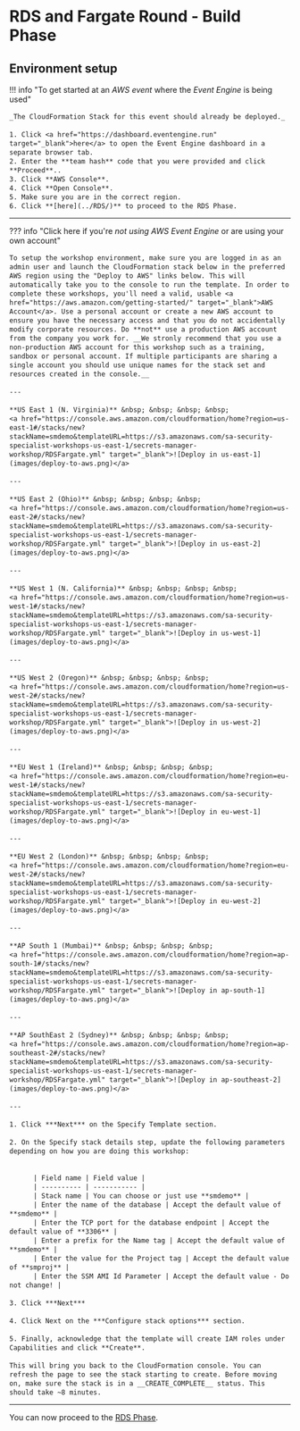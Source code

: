 # RDS and Fargate Round - Build Phase

## Environment setup

!!! info  "To get started at an *AWS event* where the *Event Engine* is being used" 

    _The CloudFormation Stack for this event should already be deployed._

	1. Click <a href="https://dashboard.eventengine.run" target="_blank">here</a> to open the Event Engine dashboard in a separate browser tab.
	2. Enter the **team hash** code that you were provided and click **Proceed**.. 
	3. Click **AWS Console**.
	4. Click **Open Console**.
	5. Make sure you are in the correct region.
	6. Click **[here](../RDS/)** to proceed to the RDS Phase.

---

??? info  "Click here if you're *not using AWS Event Engine* or are using your own account" 

    To setup the workshop environment, make sure you are logged in as an admin user and launch the CloudFormation stack below in the preferred AWS region using the "Deploy to AWS" links below. This will automatically take you to the console to run the template. In order to complete these workshops, you'll need a valid, usable <a href="https://aws.amazon.com/getting-started/" target="_blank">AWS Account</a>. Use a personal account or create a new AWS account to ensure you have the necessary access and that you do not accidentally modify corporate resources. Do **not** use a production AWS account from the company you work for. __We stronly recommend that you use a non-production AWS account for this workshop such as a training, sandbox or personal account. If multiple participants are sharing a single account you should use unique names for the stack set and resources created in the console.__

    ---

    **US East 1 (N. Virginia)** &nbsp; &nbsp; &nbsp; &nbsp;
    <a href="https://console.aws.amazon.com/cloudformation/home?region=us-east-1#/stacks/new?stackName=smdemo&templateURL=https://s3.amazonaws.com/sa-security-specialist-workshops-us-east-1/secrets-manager-workshop/RDSFargate.yml" target="_blank">![Deploy in us-east-1](images/deploy-to-aws.png)</a>

    ---

    **US East 2 (Ohio)** &nbsp; &nbsp; &nbsp; &nbsp;
    <a href="https://console.aws.amazon.com/cloudformation/home?region=us-east-2#/stacks/new?stackName=smdemo&templateURL=https://s3.amazonaws.com/sa-security-specialist-workshops-us-east-1/secrets-manager-workshop/RDSFargate.yml" target="_blank">![Deploy in us-east-2](images/deploy-to-aws.png)</a>

    ---

    **US West 1 (N. California)** &nbsp; &nbsp; &nbsp; &nbsp;
    <a href="https://console.aws.amazon.com/cloudformation/home?region=us-west-1#/stacks/new?stackName=smdemo&templateURL=https://s3.amazonaws.com/sa-security-specialist-workshops-us-east-1/secrets-manager-workshop/RDSFargate.yml" target="_blank">![Deploy in us-west-1](images/deploy-to-aws.png)</a>

    ---

    **US West 2 (Oregon)** &nbsp; &nbsp; &nbsp; &nbsp;
    <a href="https://console.aws.amazon.com/cloudformation/home?region=us-west-2#/stacks/new?stackName=smdemo&templateURL=https://s3.amazonaws.com/sa-security-specialist-workshops-us-east-1/secrets-manager-workshop/RDSFargate.yml" target="_blank">![Deploy in us-west-2](images/deploy-to-aws.png)</a>

    ---

    **EU West 1 (Ireland)** &nbsp; &nbsp; &nbsp; &nbsp;
    <a href="https://console.aws.amazon.com/cloudformation/home?region=eu-west-1#/stacks/new?stackName=smdemo&templateURL=https://s3.amazonaws.com/sa-security-specialist-workshops-us-east-1/secrets-manager-workshop/RDSFargate.yml" target="_blank">![Deploy in eu-west-1](images/deploy-to-aws.png)</a>

    ---

    **EU West 2 (London)** &nbsp; &nbsp; &nbsp; &nbsp;
    <a href="https://console.aws.amazon.com/cloudformation/home?region=eu-west-2#/stacks/new?stackName=smdemo&templateURL=https://s3.amazonaws.com/sa-security-specialist-workshops-us-east-1/secrets-manager-workshop/RDSFargate.yml" target="_blank">![Deploy in eu-west-2](images/deploy-to-aws.png)</a>

    ---

    **AP South 1 (Mumbai)** &nbsp; &nbsp; &nbsp; &nbsp;
    <a href="https://console.aws.amazon.com/cloudformation/home?region=ap-south-1#/stacks/new?stackName=smdemo&templateURL=https://s3.amazonaws.com/sa-security-specialist-workshops-us-east-1/secrets-manager-workshop/RDSFargate.yml" target="_blank">![Deploy in ap-south-1](images/deploy-to-aws.png)</a>

    ---

    **AP SouthEast 2 (Sydney)** &nbsp; &nbsp; &nbsp; &nbsp;
    <a href="https://console.aws.amazon.com/cloudformation/home?region=ap-southeast-2#/stacks/new?stackName=smdemo&templateURL=https://s3.amazonaws.com/sa-security-specialist-workshops-us-east-1/secrets-manager-workshop/RDSFargate.yml" target="_blank">![Deploy in ap-southeast-2](images/deploy-to-aws.png)</a>

    ---

    1. Click ***Next*** on the Specify Template section.

    2. On the Specify stack details step, update the following parameters depending on how you are doing this workshop:


          | Field name | Field value |
          | ---------- | ----------- |
          | Stack name | You can choose or just use **smdemo** |
          | Enter the name of the database | Accept the default value of **smdemo** |
          | Enter the TCP port for the database endpoint | Accept the default value of **3306** |
          | Enter a prefix for the Name tag | Accept the default value of **smdemo** |
          | Enter the value for the Project tag | Accept the default value of **smproj** |
          | Enter the SSM AMI Id Parameter | Accept the default value - Do not change! |

    3. Click ***Next*** 

    4. Click Next on the ***Configure stack options*** section.

    5. Finally, acknowledge that the template will create IAM roles under Capabilities and click **Create**.

    This will bring you back to the CloudFormation console. You can refresh the page to see the stack starting to create. Before moving on, make sure the stack is in a __CREATE_COMPLETE__ status. This should take ~8 minutes.

---

You can now proceed to the [RDS Phase](../RDS/).
